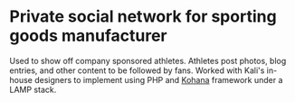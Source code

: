# Private social network for sporting goods manufacturer

Used to show off company sponsored athletes. Athletes post photos, blog
entries, and other content to be followed by fans. Worked with Kali's
in-house designers to implement using PHP and [Kohana] framework under a
LAMP stack.

[kohana]: http://kohanaphp.com
